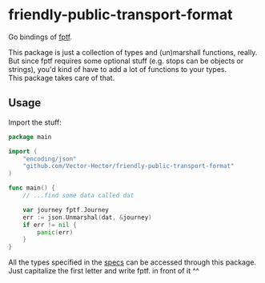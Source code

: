 # friendly-public-transport-format

Go bindings
of [fptf](https://github.com/public-transport/friendly-public-transport-format/blob/1.2.1/spec/readme.md).

This package is just a collection of types and (un)marshall functions, really.
But since fptf requires some optional stuff (e.g. stops can be objects or strings), 
you'd kind of have to add a lot of functions to your types. \
This package takes care of that. 

## Usage

Import the stuff:

```go
package main

import (
	"encoding/json"
	"github.com/Vector-Hector/friendly-public-transport-format"
)

func main() {
	// ...find some data called dat

	var journey fptf.Journey
	err := json.Unmarshal(dat, &journey)
	if err != nil {
		panic(err)
	}
}
```

All the types specified in the [specs](https://github.com/public-transport/friendly-public-transport-format/blob/1.2.1/spec/readme.md)
can be accessed through this package. \
Just capitalize the first letter and write fptf. in front of it ^^
